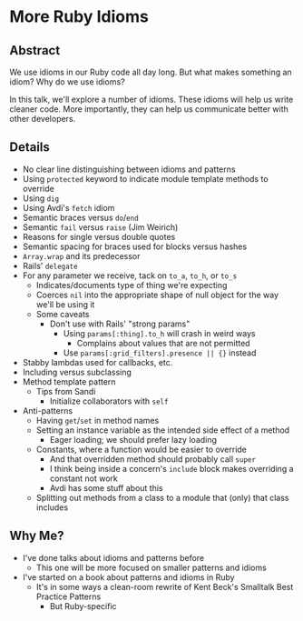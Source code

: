 More Ruby Idioms
================

Abstract
--------

We use idioms in our Ruby code all day long.
But what makes something an idiom?
Why do we use idioms?

In this talk, we'll explore a number of idioms.
These idioms will help us write cleaner code.
More importantly, they can help us communicate better with other developers.


Details
-------

* No clear line distinguishing between idioms and patterns
* Using `protected` keyword to indicate module template methods to override
* Using `dig`
* Using Avdi's `fetch` idiom
* Semantic braces versus `do`/`end`
* Semantic `fail` versus `raise` (Jim Weirich)
* Reasons for single versus double quotes
* Semantic spacing for braces used for blocks versus hashes
* `Array.wrap` and its predecessor
* Rails' `delegate`
* For any parameter we receive, tack on `to_a`, `to_h`, or `to_s`
    * Indicates/documents type of thing we're expecting
    * Coerces `nil` into the appropriate shape of null object for the way we'll be using it
    * Some caveats
        * Don't use with Rails' "strong params"
            * Using `params[:thing].to_h` will crash in weird ways
                * Complains about values that are not permitted
            * Use `params[:grid_filters].presence || {}` instead
* Stabby lambdas used for callbacks, etc.
* Including versus subclassing
* Method template pattern
    * Tips from Sandi
        * Initialize collaborators with `self`
* Anti-patterns
    * Having `get`/`set` in method names
    * Setting an instance variable as the intended side effect of a method
        * Eager loading; we should prefer lazy loading
    * Constants, where a function would be easier to override
        * And that overridden method should probably call `super`
        * I think being inside a concern's `include` block makes overriding a constant not work
        * Avdi has some stuff about this
    * Splitting out methods from a class to a module that (only) that class includes


Why Me?
-------

* I've done talks about idioms and patterns before
    * This one will be more focused on smaller patterns and idioms
* I've started on a book about patterns and idioms in Ruby
    * It's in some ways a clean-room rewrite of Kent Beck's Smalltalk Best Practice Patterns
        * But Ruby-specific
